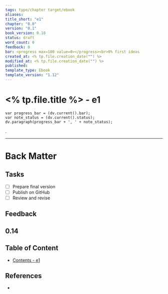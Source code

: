 ```yaml
---
tags: type/chapter target/ebook 
aliases:
title_short: "e1"
chapter: "0.0"
version: "0.1"
book_version: 0.18
status: draft
word_count: 0
feedback: 0
bar: <progress max=100 value=0></progress><br>0% first ideas
created_at: <% tp.file.creation_date("") %>
modified_at: <% tp.file.creation_date("") %>
published:
template_type: Ebook
template_version: "1.12"
---
```

<!--  
status: draft, final, published, revised 
bar: <progress max=100 value=0></progress><br> 0% first ideas 
		10% takeaway promised, 20% used for teaching, 30% value offered  
		40% front-loaded value, 50% high value-per-page, 60% value tested
		70% feedback received, 80% value improved, 90% finally polished, 100% recommended 
-->

# <% tp.file.title %> - e1

```dataviewjs 
var progress_bar = (dv.current().bar);
var note_status = (dv.current().status);
dv.paragraph(progress_bar + ', ' + note_status);
```

<!-- Main content of this chapter -->
. 


---
# Back Matter
## Tasks
<!-- What remains to be done do get the final version? --> 

- [ ] Prepare final version 
- [ ] Publish on GitHub
- [ ] Review and revise

## Feedback
<!-- What remains for you to consider in the draft version? --> 
**0.14**
- 

## Table of Content
<!-- Links to chapters from e-book -->
- [Contents - e1](Contents%20-%20e1.md)


## References
<!-- Links to pages not referenced in the content -->
- 
